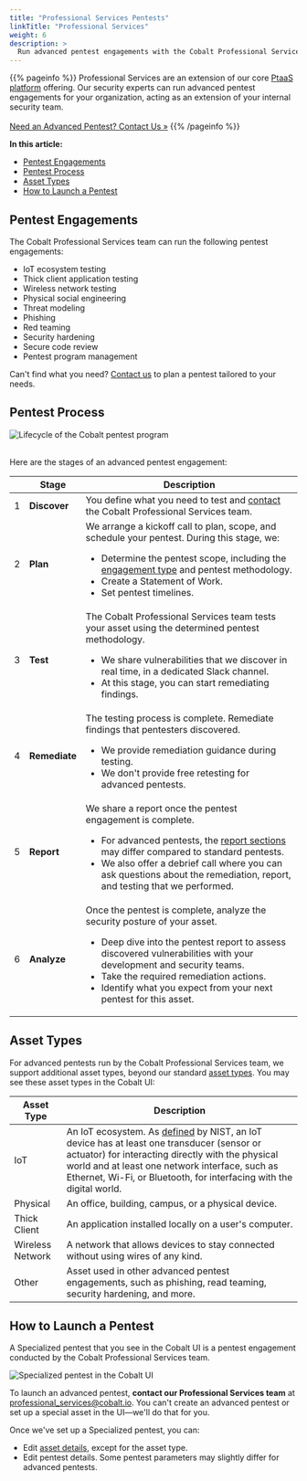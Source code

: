 ```yaml
---
title: "Professional Services Pentests"
linkTitle: "Professional Services"
weight: 6
description: >
  Run advanced pentest engagements with the Cobalt Professional Services team.
---
```


{{% pageinfo %}}
Professional Services are an extension of our core [PtaaS platform](https://www.cobalt.io/ptaas) offering. Our security experts can run advanced pentest engagements for your organization, acting as an extension of your internal security team.<br><br><a class="btn btn-outline-primary rounded" href="mailto:professional_services@cobalt.io" target="_blank">Need an Advanced Pentest? Contact Us »</a>
{{% /pageinfo %}}

**In this article:**

- [Pentest Engagements](#pentest-engagements)
- [Pentest Process](#pentest-process)
- [Asset Types](#asset-types)
- [How to Launch a Pentest](#how-to-launch-a-pentest)

## Pentest Engagements

The Cobalt Professional Services team can run the following pentest engagements:

- IoT ecosystem testing
- Thick client application testing
- Wireless network testing
- Physical social engineering
- Threat modeling
- Phishing
- Red teaming
- Security hardening
- Secure code review
- Pentest program management

Can't find what you need? [Contact us](mailto:professional_services@cobalt.io) to plan a pentest tailored to your needs.

<!--
## Pentest Methodologies

We follow pentest methodologies based on the industry best practices. Learn more about each methodology:

- IoT ecosystem testing
- Thick client application testing
- Wireless network testing
- Physical testing
- Threat modeling
- Phishing
- Red teaming
- Security hardening
- Secure code review
-->

## Pentest Process

![Lifecycle of the Cobalt pentest program](/deepdive/PentestProcessFlow.png "Lifecycle of the Cobalt pentest program")
<br><br>

Here are the stages of an advanced pentest engagement:

| | Stage | Description |
|---|---|---|
| 1 | **Discover** | You define what you need to test and [contact](mailto:professional_services@cobalt.io) the Cobalt Professional Services team.  |
| 2 | **Plan** | We arrange a kickoff call to plan, scope, and schedule your pentest. During this stage, we:<ul><li>Determine the pentest scope, including the [engagement type](#pentest-engagements) and pentest methodology.</li><li>Create a Statement of Work.</li><li>Set pentest timelines.</li></ul> |
| 3 | **Test** | The Cobalt Professional Services team tests your asset using the determined pentest methodology.<ul><li>We share vulnerabilities that we discover in real time, in a dedicated Slack channel.</li><li>At this stage, you can start remediating findings.</li></ul> |
| 4 | **Remediate** | The testing process is complete. Remediate findings that pentesters discovered.<ul><li>We provide remediation guidance during testing.</li><li>We don't provide free retesting for advanced pentests.</li></ul> |
| 5 | **Report** | We share a report once the pentest engagement is complete.<ul><li>For advanced pentests, the [report sections](/platform-deep-dive/pentests/reports/report-contents/) may differ compared to standard pentests.</li><li>We also offer a debrief call where you can ask questions about the remediation, report, and testing that we performed.</li></ul> |
| 6 | **Analyze** | Once the pentest is complete, analyze the security posture of your asset.<ul><li>Deep dive into the pentest report to assess discovered vulnerabilities with your development and security teams.</li><li>Take the required remediation actions.</li><li>Identify what you expect from your next pentest for this asset.</li></ul> |

## Asset Types

For advanced pentests run by the Cobalt Professional Services team, we support additional asset types, beyond our standard [asset types](/platform-deep-dive/assets/asset-types/). You may see these asset types in the Cobalt UI:

| Asset Type | Description |
|---|---|
| IoT | An IoT ecosystem. As [defined](https://csrc.nist.gov/glossary/term/iot_device) by NIST, an IoT device has at least one transducer (sensor or actuator) for interacting directly with the physical world and at least one network interface, such as Ethernet, Wi-Fi, or Bluetooth, for interfacing with the digital world. |
| Physical | An office, building, campus, or a physical device. |
| Thick Client | An application installed locally on a user's computer. |
| Wireless Network | A network that allows devices to stay connected without using wires of any kind. |
| Other | Asset used in other advanced pentest engagements, such as phishing, read teaming, security hardening, and more.

## How to Launch a Pentest

A Specialized pentest that you see in the Cobalt UI is a pentest engagement conducted by the Cobalt Professional Services team.

![Specialized pentest in the Cobalt UI](/profservices/specialized-pentest-label.png "Specialized pentest in the Cobalt UI")

To launch an advanced pentest, **contact our Professional Services team** at [professional_services@cobalt.io](mailto:professional_services@cobalt.io). You can't create an advanced pentest or set up a special asset in the UI—we'll do that for you.

Once we've set up a Specialized pentest, you can:

- Edit [asset details](/getting-started/assets/#asset-details), except for the asset type.
- Edit pentest details. Some pentest parameters may slightly differ for advanced pentests.
